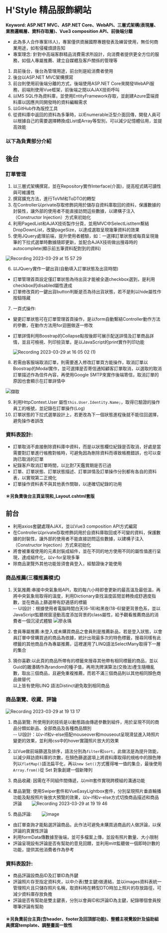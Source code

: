 # H'Style 精品服飾網站

**Keyword: ASP.NET MVC、ASP.NET Core、WebAPi、三層式架構(表現層、業務邏輯層、資料存取層)、Vue3 composition API、前後端分離**  
- 此為多人合作專案(6人)，專案僅供資展國際專題發表及練習使用，無任何商業用途，如有侵權煩請告知
- 專案理念: 針對中高端客群精品消費需求所設計，向消費者提供更全方位的服務，如個人專屬推薦、建立自媒體及客戶關係的管理等
1. 具前後台，後台為管理用途，前台則是給消費者使用
2. 後台以ASP.NET MVC架構撰寫
3. 前台則使用前後端分離的方式，後端使用ASP.NET Core來開發WebAPi服務，前端則使用Vue框架，前後端之間以AJAX技術呼叫
4. 以MS SQL作為資料庫，並使用EntityFramework存取，並創建Azure雲端資料庫以因應共同開發時的資料編輯需求
5. 以GitHub作為版控工具
6. 從資料庫中返回的資料為多筆時，以IEnumerable<T>泛型介面回傳，開發人員可以根據自己的需要選擇轉換成List<T>或Array等型別，可以減少記憶體佔用，並提高效能

### 以下為負責部分介紹
## 後台
### 訂單管理
1. 以三層式架構撰寫，並在Repository實作Interface(介面)，提高程式碼可讀性與可維護性
2. 撰寫擴充方法，進行ToVM和ToDTO的轉型
3. 在Controller以private存取修飾詞用於儲存自資料庫取回的資料，保護數據的封裝性，讓外部的使用者不能直接訪問這些數據，以建構子注入（Constructor Injection）方式來初始化
4. 利用PagedList和AJAX技術製作分頁，並用MVC中SelectListItem繫結DropDownList，改變pageSize，以達成選取呈現幾筆資料的效果
5. 使用JQuery處理前端，提升使用者體驗，如：一選擇訂單狀態或每頁呈現幾筆的下拉式選單時數據隨即更新，並配合AJAX技術做出搜尋時的autocomplete(顯示前五筆資料配對到的資料)
  
  ![Recording 2023-03-29 at 15 57 29](https://user-images.githubusercontent.com/115922701/228466078-a87d9123-b0b6-437c-8661-8dd0959f8d74.gif)

6. 以JQuery實作一鍵出貨(自動填入訂單狀態及出貨時間)
* 訂單管理首頁設定僅訂單狀態為待出貨才能被全選checkbox選到，是利用checkbox的disabled屬性達成
* 訂單修改頁的一鍵出貨button判斷是否為待出貨狀態，若不是則以hide屬性作按鈕隱藏
7. 一頁式操作: 
* 變更訂單狀態可在訂單管理首頁操作，是以form自動繫結Controller動作方法的參數，在動作方法用for迴圈做逐一修改
* 訂單詳情利用Boostrap的Collapse點按後即可展示配送詳情及訂單商品詳情，並且可檢視、列印撿貨單，是以JavaScript的print實作列印功能
  
  ![Recording 2023-03-29 at 16 05 02 (1)](https://user-images.githubusercontent.com/115922701/228468108-b5251165-df70-4c35-ade2-7bbe575a480a.gif)

8. 若需由客服端取消訂單，則需要進入修改訂單頁方能操作，取消訂單以Boostrap的Modal實作，並可選擇是否寄信通知顧客訂單取消，以選取的取消訂單描述作為信件內容，再使用Google SMTP來實作後端寄信，取消訂單的原因也會顯示在訂單詳情中　　

  ![擷取](https://user-images.githubusercontent.com/115922701/228470749-d8d9ace4-7ea0-4065-830b-ea8106796df5.PNG)

9. 利用HttpContext.User 屬性`this.User.Identity.Name;`，取得已驗證的操作員工的帳號，並記錄在訂單操作(Log)
10. 訂單狀態的下拉式選單設計上，若更改為下一個狀態進程後就不能往回選擇，避免操作者誤改
### 資料表設計:
* 訂單取消不直接刪除資料庫中資料，而是以狀態欄位紀錄是否取消，好處是當需要對訂單進行帳務對帳時，可避免因為刪除資料而導致帳務錯誤，也可以查詢已取消的訂單
* 紀錄客戶取消訂單時間，以比對7天鑑賞期是否已過
* 訂單、訂單狀態、訂單狀態描述、訂單詳情及訂單操作分別都有各自的資料表，以實現第二正規化
* 訂單操作資料表不與其他表作關聯，以達確切紀錄的功用
#### ＊另負責後台主頁呈現和_Layout.cshtml套版
## 前台
* 利用axios套鍵處理AJAX，並以Vue3 composition API方式編寫
* 在Controller以private存取修飾詞用於自資料庫取回或不可變的資料，保護數據的封裝性，讓外部的使用者不能直接訪問這些數據，以建構子注入（Constructor Injection）方式來初始化
* 將會被重複使用的元素封裝成組件，並在不同的地方使用不同的屬性值進行呈現，達成組件化，以v-for呈現多筆
* 除商品瀏覽外其他功能皆須會員登入，經驗證後才能使用
### 商品推薦(三種推薦模式)
1. 天氣推薦:串接中央氣象局API，取的每六小時即會更新的最高溫及最低溫，再將中央氣象局取得的溫度，利用Dictionary查找溫度區間並轉換成舒適度指數，並在商品上篩選帶有舒適感的標籤　　  
  -- UI設計：根據使用者電腦時間白天(6-18)和黑夜(18-6)變更背景色系，並以JavaScript監聽視窗滾動高度添加背景的class屬性，給予觀看推薦商品的消費者一個沉浸式體驗
  ![廖永瑀](https://user-images.githubusercontent.com/115922701/228513610-9c506467-c33c-4ef2-bad5-3d8160a26eff.jpg)

2. 會員專屬推薦:未登入或未購買商品之會員則是推薦新品，若是登入狀態，以會員訂單中曾購買過的商品為依據，統計出現最多次的特色標籤，搜尋同樣有此標籤的其他商品作為專屬推薦，這裡運用了LINQ語法SelectMany取得下一層的集合
3. 猜你喜歡:以此頁的商品所帶有的標籤來搜尋其他帶有相同標籤的商品，並以Guid的雜湊碼作為random的種子值，再用洗牌演算法(交換法)產生隨機亂數，取出三個商品，且避免重複推薦，而若不滿三個商品則以其他相同顏色商品做替代  
以上皆有使用LINQ 語法Distinct避免取到相同商品
### 商品瀏覽、收藏、評論　　
  ![Recording 2023-03-29 at 19 13 17](https://user-images.githubusercontent.com/115922701/228516965-abbc6365-ae87-4d10-952f-d01164c0be4c.gif)　　
1. 商品瀏覽: 所使用到的技術是以動態路由傳遞參數到組件，用於呈現不同的商品分類如新品、全部商品及各種商品類別  
  -- UI設計：以v-if和v-else搭配mouseover和mouseout呈現滑鼠進入時照片變更的效果，並利用css中的hover實踐照片放大的效果
2. 以Vue做前端篩選及排序，語法分別為`filter`和`sort`，此做法是為提升效能，以減少拜訪資料庫的次數，在顏色篩選選項上將資料庫取得的規格中的顏色陣列以`flatMap()`語法扁平化，再以`new Set()`方式獲得唯一值的集合，最後使用`Array.from()`從 Set 對象創建一個新陣列
3. 商品收藏: 因需在不同組件間傳遞，以mitt套件實現跨模組的溝通功能　　
4. 單品瀏覽: 使用Swiper套件和VueEasyLightbox套件，分別呈現照片垂直輪播功能及點按照片後放大預覽的效果，以v-if和v-else方式切換商品描述和商品評論　　
![Recording 2023-03-29 at 19 19 46](https://user-images.githubusercontent.com/115922701/228518994-79c2fec1-ad42-4017-8292-1a79e6fda142.gif)　　

5. 商品評論:　　 
  ![image](https://user-images.githubusercontent.com/115922701/228519977-e0045a75-dfb2-4d70-8c5b-0dfa6e600f2a.png)　　
* 由訂單查詢才能點選評論商品，此作法可避免未購買過商品的人做評論，以保評論的真實性評論
* 利用formData傳數據至後端，並可多檔案上傳，並設有照片數量、大小限制
* 評論呈現設有評論是否有幫助的意見回饋，並利用mitt監聽做一個即時計數的功能，提供其他消費者作為參考

### 資料表設計:
* 商品評論設商品ID及訂單ID為外鍵
* 評論照片存至指定資料夾，以中介表(雙主鍵)做連結，並以images資料表統一管理照片且只儲存照片名稱，取資料時在轉型DTO時加上照片的存放路徑，可減少資料庫存放負擔
* 評論是否有幫助是雙主鍵表，分別以會員ID和評論ID為主鍵，紀錄哪個會員按哪筆評論有幫助
  
#### ＊另負責前台主頁(含header、footer及回頂部功能)、整體主視覺設計及協助組員撰寫template、調整畫面一致性
